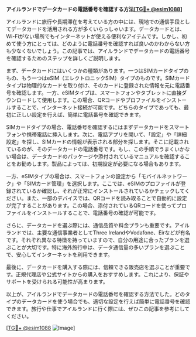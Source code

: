 **アイルランドでデータカードの電話番号を確認する方法[[TG💪+ @esim1088](https://t.me/s/esim1088)]**

アイルランドに旅行や長期滞在を考えている方の中には、現地での通信手段としてデータカードを活用される方が多くいらっしゃいます。データカードとは、Wi-Fiがない場所でもインターネットが使える便利なアイテムです。しかし、初めて使う方にとっては、どのように電話番号を確認すれば良いのかわからない方も少なくないでしょう。この記事では、アイルランドでデータカードの電話番号を確認するためのステップを詳しくご説明します。

まず、データカードにはいくつかの種類があります。一つはSIMカードタイプのもの、もう一つはeSIM（エレクトロニックSIM）タイプのものです。SIMカードタイプは物理的なカードを取り付け、そのカードに登録された情報を元に電話番号を確認します。一方、eSIMタイプは、スマートフォンやタブレットに直接ダウンロードして使用します。この場合、QRコードやプロファイルをインストールすることで、インターネット接続が可能です。どちらのタイプであっても、最初に正しい設定を行えば、簡単に電話番号を確認できます。

SIMカードタイプの場合、電話番号を確認するにはまずデータカードをスマートフォンや携帯電話に挿入します。次に、電話アプリを開いて、「設定」や「詳細設定」を探し、SIMカードの情報が表示される部分を探します。そこに記載されているのが、そのデータカードの電話番号です。もし、この手順でうまくいかない場合は、データカードのパッケージや添付されているマニュアルを確認することをお勧めします。製品によっては、初期設定が必要になる場合もあります。

一方、eSIMタイプの場合は、スマートフォンの設定から「モバイルネットワーク」や「SIMカード管理」を選択します。ここでは、eSIMのプロファイルが登録されているか確認し、それが正常にインストールされているかチェックしてください。また、一部のデバイスでは、QRコードを読み取ることで自動的に設定が完了することがあります。この場合、添付されているQRコードを使ってプロファイルをインストールすることで、電話番号の確認が可能です。

さらに、データカードを選ぶ際には、通信品質や料金プランも重要です。アイルランドでは、主要な通信事業者としてThree IrelandやVodafone、Eirなどが有名です。それぞれ異なる特徴を持っていますので、自分の用途に合ったプランを選ぶことが大切です。特に海外旅行中は、データ通信量の多いプランを選ぶことで、安心してインターネットを利用できます。

最後に、データカードを購入する際には、信頼できる販売店を選ぶことが重要です。正規代理店や公式サイトからの購入をおすすめします。これにより、保証やサポートを受けられる可能性が高まります。

以上が、アイルランドでデータカードの電話番号を確認する方法でした。どのタイプのデータカードを使う場合でも、適切な設定を行えば簡単に電話番号を確認できます。旅行や仕事でアイルランドに行く際には、ぜひこの記事を参考にしてください。

[[TG💪+ @esim1088](https://t.me/s/esim1088) ![Image](https://i.postimg.cc/Y0z9fWf4/image.png)]